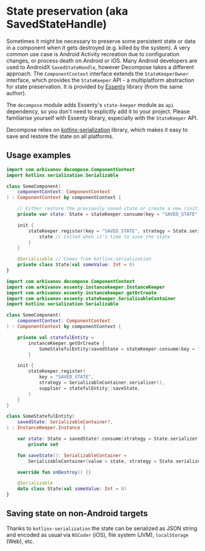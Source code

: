 # State preservation (aka SavedStateHandle)

Sometimes it might be necessary to preserve some persistent state or data in a component when it gets destroyed (e.g. killed by the system). A very common use case is Android Activity recreation due to configuration changes, or process death on Android or iOS. Many Android developers are used to AndroidX `SavedStateHandle`, however Decompose takes a different approach. The `ComponentContext` interface extends the `StateKeeperOwner` interface, which provides the `StateKeeper` API - a multiplatform abstraction for state preservation. It is provided by [Essenty](https://github.com/arkivanov/Essenty) library (from the same author).

The `decompose` module adds Essenty's `state-keeper` module as `api` dependency, so you don't need to explicitly add it to your project. Please familiarise yourself with Essenty library, especially with the `StateKeeper` API.

Decompose relies on [kotlinx-serialization](https://github.com/Kotlin/kotlinx.serialization) library, which makes it easy to save and restore the state on all platforms.

## Usage examples

```kotlin title="Saving state in a component"
import com.arkivanov.decompose.ComponentContext
import kotlinx.serialization.Serializable

class SomeComponent(
    componentContext: ComponentContext
) : ComponentContext by componentContext {

    // Either restore the previously saved state or create a new (initial) one
    private var state: State = stateKeeper.consume(key = "SAVED_STATE", strategy = State.serializer()) ?: State()

    init {
        stateKeeper.register(key = "SAVED_STATE", strategy = State.serializer()) {
            state // Called when it's time to save the state
        }
    }

    @Serializable // Comes from kotlinx-serialization
    private class State(val someValue: Int = 0)
}
```

```kotlin title="Saving state of a retained instance"
import com.arkivanov.decompose.ComponentContext
import com.arkivanov.essenty.instancekeeper.InstanceKeeper
import com.arkivanov.essenty.instancekeeper.getOrCreate
import com.arkivanov.essenty.statekeeper.SerializableContainer
import kotlinx.serialization.Serializable

class SomeComponent(
    componentContext: ComponentContext
) : ComponentContext by componentContext {

    private val statefulEntity =
        instanceKeeper.getOrCreate {
            SomeStatefulEntity(savedState = stateKeeper.consume(key = "SAVED_STATE", strategy = SerializableContainer.serializer()))
        }

    init {
        stateKeeper.register(
            key = "SAVED_STATE",
            strategy = SerializableContainer.serializer(),
            supplier = statefulEntity::saveState,
        )
    }
}

class SomeStatefulEntity(
    savedState: SerializableContainer?,
) : InstanceKeeper.Instance {

    var state: State = savedState?.consume(strategy = State.serializer()) ?: State()
        private set

    fun saveState(): SerializableContainer =
        SerializableContainer(value = state, strategy = State.serializer())

    override fun onDestroy() {}

    @Serializable
    data class State(val someValue: Int = 0)
} 
```

## Saving state on non-Android targets

Thanks to `kotlinx-serialization` the state can be serialized as JSON string and encoded as usual via `NSCoder` (iOS), file system (JVM), `localStorage` (Web), etc.

